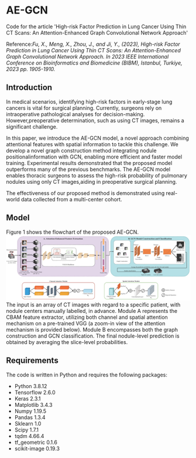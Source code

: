# AE-GCN
Code for the article 'High-risk Factor Prediction in Lung Cancer Using Thin CT Scans: An Attention-Enhanced Graph Convolutional Network Approach'

Reference:*Fu, X., Meng, X., Zhou, J., and Ji, Y., (2023), High-risk Factor Prediction in Lung Cancer Using Thin CT Scans: An Attention-Enhanced Graph Convolutional Network Approach. In 2023 IEEE International Conference on Bioinformatics and Biomedicine (BIBM), Istanbul, Turkiye, 2023 pp. 1905-1910.*
## Introduction
In medical scenarios, identifying high-risk factors in early-stage lung cancers is vital for surgical planning. Currently, surgeons rely on intraoperative pathological analyses for decision-making. However,preoperative determination, such as using CT images, remains a significant challenge. 

In this paper, we introduce the AE-GCN model, a novel approach combining attentional features with spatial information to tackle this challenge. We develop a novel graph construction method integrating nodule positionalinformation with GCN, enabling more efficient and faster model training. Experimental results demonstrated that the proposed model outperforms many of the previous benchmarks. The AE-GCN model enables thoracic surgeons to assess the high-risk probability of pulmonary nodules using only CT images,aiding in preoperative surgical planning.

The effectiveness of our proposed method is demonstrated using real-world data collected from a multi-center cohort.
## Model
Figure 1 shows the flowchart of the proposed AE-GCN.
![image](https://github.com/xy015/AE-GCN/blob/main/Model.png?raw=true)
The input is an array of CT images with regard to a specific patient, with nodule centers manually labelled, in advance. Module A represents the CBAM feature extractor, utilizing both channel and spatial attention mechanism on a pre-trained VGG (a zoom-in view of the attention mechanism is provided below). Module B encompasses both the graph construction and GCN classification. The final nodule-level prediction is obtained by averaging the slice-level probabilities.
## Requirements
The code is written in Python and requires the following packages:
* Python 3.8.12
* Tensorflow 2.6.0 
* Keras 2.3.1
* Matplotlib 3.4.3
* Numpy 1.19.5
* Pandas 1.3.4
* Sklearn 1.0
* Scipy 1.7.1
* tqdm 4.66.4
* tf_geometric 0.1.6
* scikit-image 0.19.3



